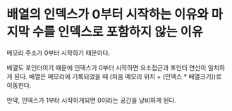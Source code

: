 # 배열의 인덱스가 0부터 시작하는 이유와 마지막 수를 인덱스로 포함하지 않는 이유

메모리 주소가 0부터 시작하기 때문이다.

배열도 포인터이기 때문에 인덱스가 0부터 시작하면 요소접근과 포인터 연산이 일치하게 된다.
배열은 메모리에 기록되었을 때 (처음 메모리 위치 + (인덱스 * 배열크기))로 이동한다.

만약, 인덱스가 1부터 시작하게되면 0이라는 공간을 낭비하게 된다.